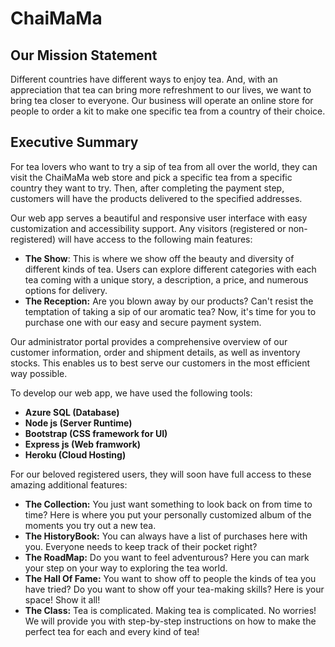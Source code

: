 # ChaiMaMa
## Our Mission Statement

Different countries have different ways to enjoy tea. And, with an appreciation that tea can bring more refreshment to our lives, we want to bring tea closer to everyone. Our business will operate an online store for people to order a kit to make one specific tea from a country of their choice.

## Executive Summary

For tea lovers who want to try a sip of tea from all over the world, they can visit the ChaiMaMa web store and pick a specific tea from a specific country they want to try. Then, after completing the payment step, customers will have the products delivered to the specified addresses.

Our web app serves a beautiful and responsive user interface with easy customization and accessibility support. Any visitors (registered or non-registered) will have access to the following main features:

- **The Show**: This is where we show off the beauty and diversity of different kinds of tea. Users can explore different categories with each tea coming with a unique story, a description, a price, and numerous options for delivery.
- **The Reception:** Are you blown away by our products? Can't resist the temptation of taking a sip of our aromatic tea? Now, it's time for you to purchase one with our easy and secure payment system.

Our administrator portal provides a comprehensive overview of our customer information, order and shipment details, as well as inventory stocks. This enables us to best serve our customers in the most efficient way possible.  

To develop our web app, we have used the following tools: 

- **Azure SQL (Database)**
- **Node js (Server Runtime)**
- **Bootstrap (CSS framework for UI)**
- **Express js (Web framwork)**
- **Heroku (Cloud Hosting)**

For our beloved registered users, they will soon have full access to these amazing additional features:

- **The Collection:** You just want something to look back on from time to time? Here is where you put your personally customized album of the moments you try out a new tea.
- **The HistoryBook:** You can always have a list of purchases here with you. Everyone needs to keep track of their pocket right?
- **The RoadMap:** Do you want to feel adventurous? Here you can mark your step on your way to exploring the tea world.
- **The Hall Of Fame:** You want to show off to people the kinds of tea you have tried? Do you want to show off your tea-making skills? Here is your space! Show it all!
- **The Class:** Tea is complicated. Making tea is complicated. No worries! We will provide you with step-by-step instructions on how to make the perfect tea for each and every kind of tea!
